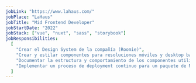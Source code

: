 ```yaml
---
jobLink: "https://www.lahaus.com/"
jobPlace: "LaHaus"
jobTitle: "Mid Frontend Developer"
jobStartDate: "2022"
jobStack: ["vue", "nuxt", "sass", "storybook"]
jobResponsibilities:
  [
    "Crear el Design System de la compañía (Roomie)",
    "Crear y estilar componentes para resoluciones móviles y desktop basándose en mockups hechos en Figma con un gran foco en accesibilidad y reusabilidad",
    "Documentar la estructura y comportamiento de los componentes utilizando Storyboook",
    "Implementar un proceso de deployment continuo para un paquete de NPM utilizando Semantic Release como herramienta de versionado",
  ]
---
```

